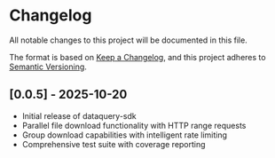 # Changelog

All notable changes to this project will be documented in this file.

The format is based on [Keep a Changelog](https://keepachangelog.com/en/1.0.0/),
and this project adheres to [Semantic Versioning](https://semver.org/spec/v2.0.0.html).


## [0.0.5] - 2025-10-20
- Initial release of dataquery-sdk
- Parallel file download functionality with HTTP range requests
- Group download capabilities with intelligent rate limiting
- Comprehensive test suite with coverage reporting

